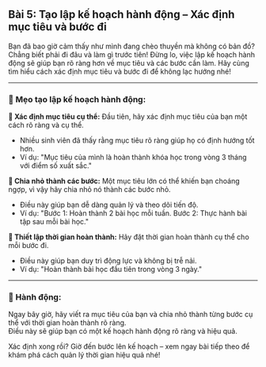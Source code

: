## Bài 5: Tạo lập kế hoạch hành động – Xác định mục tiêu và bước đi

Bạn đã bao giờ cảm thấy như mình đang chèo thuyền mà không có bản đồ? Chẳng biết phải đi đâu và làm gì trước tiên! Đừng lo, việc lập kế hoạch hành động sẽ giúp bạn rõ ràng hơn về mục tiêu và các bước cần làm. Hãy cùng tìm hiểu cách xác định mục tiêu và bước đi để không lạc hướng nhé!

---

### 📌 Mẹo tạo lập kế hoạch hành động:

**🔹 Xác định mục tiêu cụ thể:**
Đầu tiên, hãy xác định mục tiêu của bạn một cách rõ ràng và cụ thể.  
- Nhiều sinh viên đã thấy rằng mục tiêu rõ ràng giúp họ có định hướng tốt hơn.  
- Ví dụ: "Mục tiêu của mình là hoàn thành khóa học trong vòng 3 tháng với điểm số xuất sắc."

**🔹 Chia nhỏ thành các bước:**
Một mục tiêu lớn có thể khiến bạn choáng ngợp, vì vậy hãy chia nhỏ nó thành các bước nhỏ.  
- Điều này giúp bạn dễ dàng quản lý và theo dõi tiến độ.  
- Ví dụ: "Bước 1: Hoàn thành 2 bài học mỗi tuần. Bước 2: Thực hành bài tập sau mỗi bài học."

**🔹 Thiết lập thời gian hoàn thành:**
Hãy đặt thời gian hoàn thành cụ thể cho mỗi bước đi.  
- Điều này giúp bạn duy trì động lực và không bị trễ nải.  
- Ví dụ: "Hoàn thành bài học đầu tiên trong vòng 3 ngày."

---

### 🚀 Hành động:

Ngay bây giờ, hãy viết ra mục tiêu của bạn và chia nhỏ thành từng bước cụ thể với thời gian hoàn thành rõ ràng.  
Điều này sẽ giúp bạn có một kế hoạch hành động rõ ràng và hiệu quả.

Xác định xong rồi? Giờ đến bước lên kế hoạch – xem ngay bài tiếp theo để khám phá cách quản lý thời gian hiệu quả nhé!
